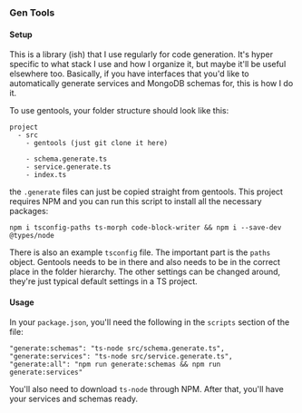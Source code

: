 ### Gen Tools

#### Setup

This is a library (ish) that I use regularly for code generation. It's hyper specific to what stack I use and how I organize it, but maybe it'll be useful
elsewhere too. Basically, if you have interfaces that you'd like to automatically generate services and MongoDB schemas for, this is how I do it.

To use gentools, your folder structure should look like this:

```
project
  - src
    - gentools (just git clone it here)

    - schema.generate.ts
    - service.generate.ts
    - index.ts
```

the `.generate` files can just be copied straight from gentools. This project requires NPM and you can run this script to install all the necessary packages:

`npm i tsconfig-paths ts-morph code-block-writer && npm i --save-dev @types/node`

There is also an example `tsconfig` file. The important part is the `paths` object. Gentools needs to be in there and also needs to be in the
correct place in the folder hierarchy. The other settings can be changed around, they're just typical default settings in a TS project.

#### Usage

In your `package.json`, you'll need the following in the `scripts` section of the file:

```
"generate:schemas": "ts-node src/schema.generate.ts",
"generate:services": "ts-node src/service.generate.ts",
"generate:all": "npm run generate:schemas && npm run generate:services"
```

You'll also need to download `ts-node` through NPM. After that, you'll have your services and schemas ready.
